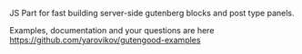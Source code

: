 JS Part for fast building server-side gutenberg blocks and post type panels.

Examples, documentation and your questions are here https://github.com/yarovikov/gutengood-examples
